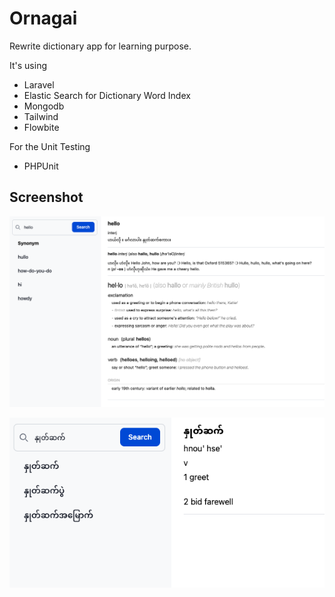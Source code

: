 # Ornagai

Rewrite dictionary app for learning purpose. 

It's using

- Laravel
- Elastic Search for Dictionary Word Index
- Mongodb
- Tailwind
- Flowbite

For the Unit Testing

- PHPUnit

## Screenshot

![](./README/entomm.png)


![](./README/mmtoen.png)